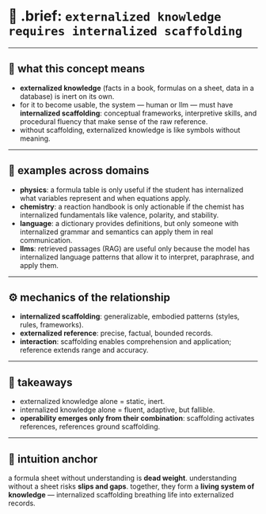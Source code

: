 # 🧩 .brief: `externalized knowledge requires internalized scaffolding`

---

## 🧠 what this concept means
- **externalized knowledge** (facts in a book, formulas on a sheet, data in a database) is inert on its own.
- for it to become usable, the system — human or llm — must have **internalized scaffolding**: conceptual frameworks, interpretive skills, and procedural fluency that make sense of the raw reference.
- without scaffolding, externalized knowledge is like symbols without meaning.

---

## 🎨 examples across domains
- **physics**: a formula table is only useful if the student has internalized what variables represent and when equations apply.
- **chemistry**: a reaction handbook is only actionable if the chemist has internalized fundamentals like valence, polarity, and stability.
- **language**: a dictionary provides definitions, but only someone with internalized grammar and semantics can apply them in real communication.
- **llms**: retrieved passages (RAG) are useful only because the model has internalized language patterns that allow it to interpret, paraphrase, and apply them.

---

## ⚙️ mechanics of the relationship
- **internalized scaffolding**: generalizable, embodied patterns (styles, rules, frameworks).
- **externalized reference**: precise, factual, bounded records.
- **interaction**: scaffolding enables comprehension and application; reference extends range and accuracy.

---

## 🔑 takeaways
- externalized knowledge alone = static, inert.
- internalized knowledge alone = fluent, adaptive, but fallible.
- **operability emerges only from their combination**: scaffolding activates references, references ground scaffolding.

---

## 📌 intuition anchor
a formula sheet without understanding is **dead weight**.
understanding without a sheet risks **slips and gaps**.
together, they form a **living system of knowledge** — internalized scaffolding breathing life into externalized records.
